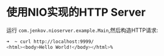 # 使用NIO实现的HTTP Server

运行 `com.jenkov.nioserver.example.Main`,然后构造HTTP请求:

```bash
➜  ~ curl http://localhost:9999/
<html><body>Hello World!</body></html>%
```

